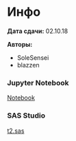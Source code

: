 # Инфо
__Дата сдачи:__  02.10.18

__Авторы:__ 
- SoleSensei
- blazzen

### Jupyter Notebook
[Notebook](./SASVMK18%20HomeWork2%20V1%20(Zhukov%2C%20Goncharenko%2C%20Slabouzova).ipynb)
### SAS Studio 
[t2.sas](./t2.sas)
